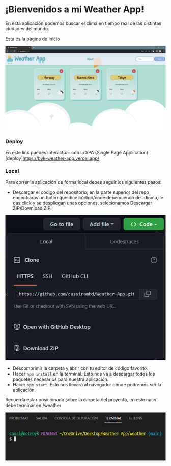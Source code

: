 # ¡Bienvenidos a mi Weather App!


En esta aplicación podemos buscar el clima en tiempo real de las distintas ciudades del mundo.

Esta es la página de inicio

![home](./src/img/home.png)

### Deploy
En este link puedes interactuar con la SPA (Single Page Application): [deploy]https://byk-weather-app.vercel.app/

### Local
Para correr la aplicación de forma local debes seguir los siguientes pasos:

- Descargar el código del repositorio; en la parte superior del repo encontrarás un botón que dice código/code dependiendo del idioma, le das click y se despliegan unas opciones, selecionamos Descargar ZIP/Download ZIP.

![github](./src/img/github.png)

- Descomprimir la carpeta y abrir con tu editor de código favorito.
- Hacer `npm install` en la terminal. Esto nos va a descargar todos los paquetes necesarios para nuestra aplicación.
- Hacer `npm start`. Esto nos llevará al navegador donde podremos ver la aplicación.

Recuerda estar posicionado sobre la carpeta del proyecto, en este caso debe terminar en /weather

![cmd](./src/img/cmd.png)